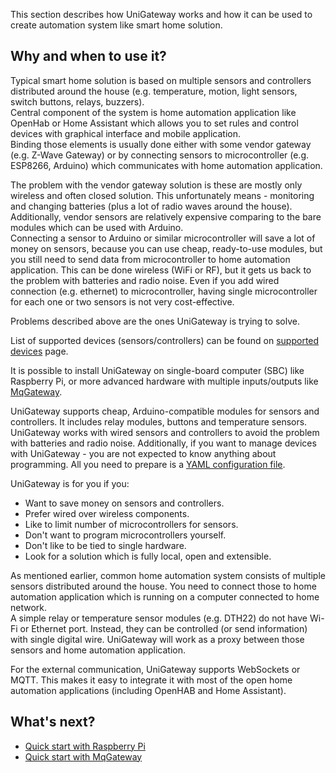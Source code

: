 This section describes how UniGateway works and how it can be used to create automation system like smart home solution.

## Why and when to use it?

Typical smart home solution is based on multiple sensors and controllers distributed around the house (e.g. temperature, motion, light sensors, switch buttons, relays, buzzers).  
Central component of the system is home automation application like OpenHab or Home Assistant which allows you to set rules and control devices with graphical interface and mobile application.  
Binding those elements is usually done either with some vendor gateway (e.g. Z-Wave Gateway) or by connecting sensors to microcontroller (e.g. ESP8266, Arduino) which communicates with home automation application.

The problem with the vendor gateway solution is these are mostly only wireless and often closed solution. This unfortunately means - monitoring and changing batteries (plus a lot of radio waves around the house). Additionally, vendor sensors are relatively expensive comparing to the bare modules which can be used with Arduino.  
Connecting a sensor to Arduino or similar microcontroller will save a lot of money on sensors, because you can use cheap, ready-to-use modules, but you still need to send data from microcontroller to home automation application. This can be done wireless (WiFi or RF), but it gets us back to the problem with batteries and radio noise. Even if you add wired connection (e.g. ethernet) to microcontroller, having single microcontroller for each one or two sensors is not very cost-effective.

Problems described above are the ones UniGateway is trying to solve.

List of supported devices (sensors/controllers) can be found on [supported devices](supported-devices.md) page.

It is possible to install UniGateway on single-board computer (SBC) like Raspberry Pi, or more advanced hardware with multiple inputs/outputs like [MqGateway](https://mqgateway.com).  

UniGateway supports cheap, Arduino-compatible modules for sensors and controllers. It includes relay modules, buttons and temperature sensors. UniGateway works with wired sensors and controllers to avoid the problem with batteries and radio noise.
Additionally, if you want to manage devices with UniGateway - you are not expected to know anything about programming. All you need to prepare is a [YAML configuration file](configuration.md#devices-configuration).

UniGateway is for you if you:

- Want to save money on sensors and controllers.
- Prefer wired over wireless components.
- Like to limit number of microcontrollers for sensors.
- Don't want to program microcontrollers yourself.
- Don't like to be tied to single hardware.
- Look for a solution which is fully local, open and extensible. 


As mentioned earlier, common home automation system consists of multiple sensors distributed around the house. You need to connect those to home automation application which is running on a computer connected to home network.  
A simple relay or temperature sensor modules (e.g. DTH22) do not have Wi-Fi or Ethernet port. Instead, they can be controlled (or send information) with single digital wire. UniGateway will work as a proxy between those sensors and home automation application.

For the external communication, UniGateway supports WebSockets or MQTT. This makes it easy to integrate it with most of the open home automation applications (including OpenHAB and Home Assistant).


## What's next?

- [Quick start with Raspberry Pi](quick-start-raspberrypi.md)
- [Quick start with MqGateway](quick-start-mqgateway.md)
